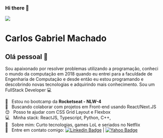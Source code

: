 ### Hi there 👋

<!--
**carlosMachado1/carlosMachado1** is a ✨ _special_ ✨ repository because its `README.md` (this file) appears on your GitHub profile.

Here are some ideas to get you started:

- 🔭 I’m currently working on ...
- 🌱 I’m currently learning ...
- 👯 I’m looking to collaborate on ...
- 🤔 I’m looking for help with ...
- 💬 Ask me about ...
- 📫 How to reach me: ...
- 😄 Pronouns: ...
- ⚡ Fun fact: ...
-->

<img width="auto" src="https://github.com/carlosMachado1.png">


# Carlos Gabriel Machado

## Olá pessoal 👋
Sou apaixonado por resolver problemas utilizando a programação, conheci o mundo da computação em 2018 quando eu entrei para a faculdade de Engenharia de Computação e desde então eu estou programando e descobrindo novas tecnologias e adquirindo mais conhecimento.
Sou um FullStack Developer :computer:

 :rocket:  &nbsp; Estou no bootcamp da **Rocketseat - NLW-4** 
 <br/> :purple_heart: &nbsp; Buscando colaborar com projetos em Front-end usando React/Next.JS
 <br/> :blush: &nbsp; Posso te ajudar com CSS Grid Layout e Flexbox
 <br/> :computer: &nbsp; Minha stack: ReactJS, Typescript, Python, C++, 
 <br/> 💬  &nbsp; Sobre mim: Curto tecnologias, games LoL e seriados no Netflix
 <br/> :email: &nbsp; Entre em contato comigo: [![Linkedin Badge](https://img.shields.io/badge/-CarlosGabrielMachado-blue?style=flat-square&logo=Linkedin&logoColor=white&link=https://www.linkedin.com/in/carlos-gabriel-silva-machado-09a6a7170/)](https://www.linkedin.com/in/carlos-gabriel-silva-machado-09a6a7170/) 
| 
[![Yahoo Badge](https://img.shields.io/badge/-carlos.machado1980@yahoo.com-c14438?style=flat-square&logo=Yahoo&logoColor=white&link=mailto:carlos.machado1980@yahoo.com)](mailto:carlos.machado1980@yahoo.com)

